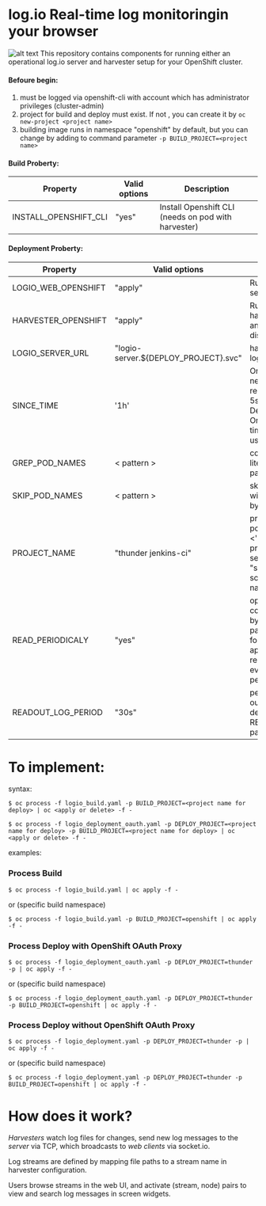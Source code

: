 # log.io Real-time log monitoringin your browser

![alt text](https://raw.githubusercontent.com/ros-kamach/log.io_openshift/master/logio.png)
This repository contains components for running either an operational log.io server and harvester setup for your OpenShift cluster. 

#### Befoure begin:
1) must be logged via openshift-cli with account which has administrator privileges (cluster-admin)
2) project for build and deploy must exist. If not , you can create it by ```oc new-project <project name>```
3) building image runs in namespace "openshift" by default, but you can change by adding to command parameter ```-p BUILD_PROJECT=<project name> ```

#### Build Proberty:
| Property                | Valid options   | Description                        |
|-------------------------|-----------------|------------------------------------|         
| INSTALL_OPENSHIFT_CLI | "yes"    | Install Openshift CLI (needs on pod with harvester) |

#### Deployment Proberty:
| Property                | Valid options   | Description                        |
|-------------------------|-----------------|------------------------------------|
| LOGIO_WEB_OPENSHIFT     |               "apply"                 | Runs pod with log.io server demon  |
| HARVESTER_OPENSHIFT     |               "apply"                 | Runs pod with harvester demon and resource discovery script  |
| LOGIO_SERVER_URL        | "logio-server.${DEPLOY_PROJECT}.svc"  | harvester sends logs to this URL |
| SINCE_TIME              |                 '1h'                  | Only return logs newer than a relative duration like 5s, 2m, or 3h. Defaults to all logs. Only one of since-time / since may be used.  |
| GREP_POD_NAMES           |              < pattern >             | connect pods with literal matched by pattern only |
| SKIP_POD_NAMES          |               < pattern >             | skip pod names with literal matched by pattern |
| PROJECT_NAME            |          "thunder jenkins-ci"         | project to scan for pod logs ("<1> <'n'>..." Attancion projects must be seperated by "space") If empty it scans all project names |
| READ_PERIODICALY        |                "yes"                  | open and close connection to pods by applying paraneter "--follow=false" and applying script to restart and read out every pod periodicaly |
| READOUT_LOG_PERIOD      |                "30s"                  | period of reading out logs from pods, depends on READ_PERIODICALY parameter |

# To implement:

syntax:
```
$ oc process -f logio_build.yaml -p BUILD_PROJECT=<project name for deploy> | oc <apply or delete> -f - 
```
```
$ oc process -f logio_deployment_oauth.yaml -p DEPLOY_PROJECT=<project name for deploy> -p BUILD_PROJECT=<project name for deploy> | oc <apply or delete> -f - 
```
examples:
### Process Build
```
$ oc process -f logio_build.yaml | oc apply -f -
```
or (specific build namespace)
```
$ oc process -f logio_build.yaml -p BUILD_PROJECT=openshift | oc apply -f -
```
### Process Deploy with OpenShift OAuth Proxy
```
$ oc process -f logio_deployment_oauth.yaml -p DEPLOY_PROJECT=thunder -p | oc apply -f -
```
or (specific build namespace)
```
$ oc process -f logio_deployment_oauth.yaml -p DEPLOY_PROJECT=thunder -p BUILD_PROJECT=openshift | oc apply -f -
```
### Process Deploy without OpenShift OAuth Proxy
```
$ oc process -f logio_deployment.yaml -p DEPLOY_PROJECT=thunder -p | oc apply -f -
```
or (specific build namespace)
```
$ oc process -f logio_deployment.yaml -p DEPLOY_PROJECT=thunder -p BUILD_PROJECT=openshift | oc apply -f -
```

# How does it work?

*Harvesters* watch log files for changes, send new log messages to the *server* via TCP, which broadcasts to *web clients* via socket.io.

Log streams are defined by mapping file paths to a stream name in harvester configuration.

Users browse streams in the web UI, and activate (stream, node) pairs to view and search log messages in screen widgets.